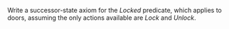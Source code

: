 

Write a successor-state axiom for the ${Locked}$ predicate, which
applies to doors, assuming the only actions available are ${Lock}$ and
${Unlock}$.
